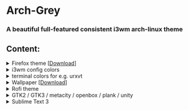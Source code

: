 # Arch-Grey

### A beautiful full-featured consistent i3wm arch-linux theme

</details>


## Content:

<details><summary>Firefox theme [<a href="https://addons.mozilla.org/de/firefox/addon/arch-grey/">Download</a>]</summary>
<p>
  
![screenshot](https://raw.githubusercontent.com/v1nc/arch-grey/master/screenshots/firefox.png)
</p>
</details>

<details><summary>i3wm config colors</summary>
<p>
  
![screenshot](https://raw.githubusercontent.com/v1nc/arch-grey/master/screenshots/terminal_firefox.png)
</p>
</details>

<details><summary>terminal colors for e.g. urxvt</summary>
<p>
  
![screenshot](https://raw.githubusercontent.com/v1nc/arch-grey/master/screenshots/urxvt.png)
</p>
</details>

<details><summary>Wallpaper [<a href="https://www.flickr.com/photos/85825630@N00/7932702896/">Download</a>]</summary>
<p>
  
![screenshot](https://live.staticflickr.com/8304/7932702896_dd549a321e_c_d.jpg)
</p>
</details>

<details><summary>Rofi theme</summary>
<p>
  
![screenshot](https://raw.githubusercontent.com/v1nc/arch-grey/master/screenshots/rofi.png)
</p>
</details>

<details><summary>GTK2 / GTK3 / metacity / openbox / plank / unity</summary>
<p>
  
![screenshot](https://raw.githubusercontent.com/v1nc/arch-grey/master/screenshots/gtk.png)
</p>
</details>

<details><summary>Sublime Text 3</summary>
<p>
  
![screenshot](https://raw.githubusercontent.com/v1nc/arch-grey/master/screenshots/sublime.png)
</p>
</details>

